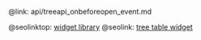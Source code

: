 @link: api/treeapi_onbeforeopen_event.md

@seolinktop: [widget library](https://webix.com)
@seolink: [tree table widget](https://webix.com/widget/treetable/)
